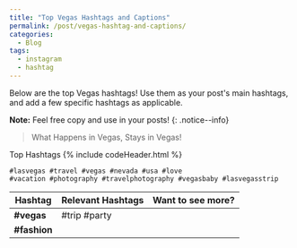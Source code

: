 ```yaml
---
title: "Top Vegas Hashtags and Captions"
permalink: /post/vegas-hashtag-and-captions/
categories:
  - Blog
tags:
  - instagram
  - hashtag
---
```


Below are the top Vegas hashtags! Use them as your post's main hashtags, and add a few specific hashtags as applicable.

**Note:** Feel free copy and use in your posts! 
{: .notice--info}

> What Happens in Vegas, Stays in Vegas!

Top Hashtags
{% include codeHeader.html %}
```
#lasvegas #travel #vegas #nevada #usa #love
#vacation #photography #travelphotography #vegasbaby #lasvegasstrip
```


| Hashtag              | Relevant Hashtags | Want to see more? |
|----------------------|-------------------|-------------------|
| **#vegas**           | #trip #party      |                   |
| **#fashion**         |                   |                   |
